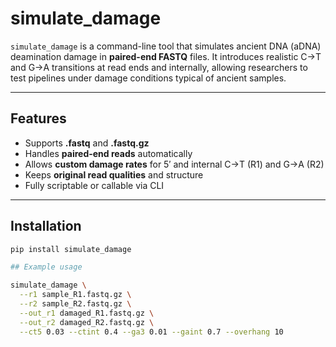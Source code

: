 # simulate_damage

`simulate_damage` is a command-line tool that simulates ancient DNA (aDNA) deamination damage in **paired-end FASTQ** files. It introduces realistic C→T and G→A transitions at read ends and internally, allowing researchers to test pipelines under damage conditions typical of ancient samples.

---

##  Features

-  Supports **.fastq** and **.fastq.gz**
-  Handles **paired-end reads** automatically
-  Allows **custom damage rates** for 5′ and internal C→T (R1) and G→A (R2)
-  Keeps **original read qualities** and structure
-  Fully scriptable or callable via CLI

---

## Installation

```bash
pip install simulate_damage

## Example usage

simulate_damage \
  --r1 sample_R1.fastq.gz \
  --r2 sample_R2.fastq.gz \
  --out_r1 damaged_R1.fastq.gz \
  --out_r2 damaged_R2.fastq.gz \
  --ct5 0.03 --ctint 0.4 --ga3 0.01 --gaint 0.7 --overhang 10

